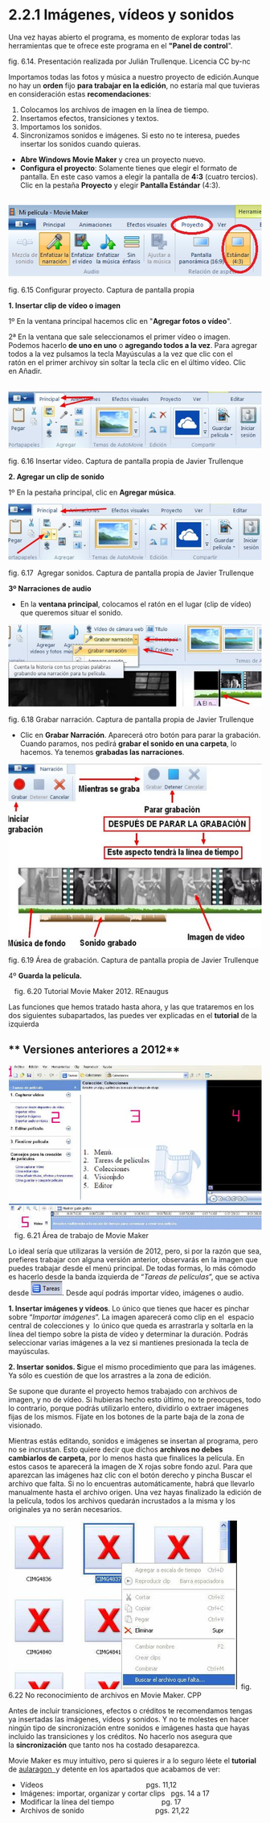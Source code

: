 # 2.2.1 Imágenes, vídeos y sonidos

Una vez hayas abierto el programa, es momento de explorar todas las herramientas que te ofrece este programa en el **"Panel de control**".

fig. 6.14. Presentación realizada por Julián Trullenque. Licencia CC by-nc  
  

Importamos todas las fotos y música a nuestro proyecto de edición.Aunque no hay un **orden** fijo **para trabajar en la edición**, no estaría mal que tuvieras en consideración estas **recomendaciones**:

1.  Colocamos los archivos de imagen en la línea de tiempo.
2.  Insertamos efectos, transiciones y textos.
3.  Importamos los sonidos.
4.  Sincronizamos sonidos e imágenes. Si esto no te interesa, puedes insertar los sonidos cuando quieras.

*   **Abre Windows Movie Maker** y crea un proyecto nuevo.
*   **Configura el proyecto**: Solamente tienes que elegir el formato de pantalla. En este caso vamos a elegir la pantalla de **4:3** (cuatro tercios). Clic en la pestaña **Proyecto** y elegir **Pantalla Estándar** (4:3).


 ![Configurar proyecto Movie Maker](img/2012configurarproyecto.jpg "Configurar proyecto Movie Maker")


fig. 6.15 Configurar proyecto. Captura de pantalla propia

**1\. Insertar clip de vídeo o imagen**

1º En la ventana principal hacemos clic en "**Agregar fotos o vídeo**".

2ª En la ventana que sale seleccionamos el primer vídeo o imagen. Podemos hacerlo **de uno en uno** o **agregando todos a la vez**. Para agregar todos a la vez pulsamos la tecla Mayúsculas a la vez que clic con el ratón en el primer archivoy sin soltar la tecla clic en el último vídeo. Clic en Añadir.


 ![Menú Principal, insertar video en Movie Maker](img/insertar_video.jpg "Insertar Video en Movie Maker")


fig. 6.16 Insertar vídeo. Captura de pantalla propia de Javier Trullenque

**2\. Agregar un clip de sonido**

1º En la pestaña principal, clic en **Agregar música**.


![Menú Principal, agregar sonido en Movie Maker](img/agregasonidomoviemaker.jpg "Agregar sonido en Movie Maker")


fig. 6.17  Agregar sonidos. Captura de pantalla propia de Javier Trullenque

**3º Narraciones de audio**

*   En la **ventana principal**, colocamos el ratón en el lugar (clip de vídeo) que queremos situar el sonido.


![Grabar narración en Movie Maker](img/grabarmoviemaker.jpg "Grabar desde Movie Maker")


fig. 6.18 Grabar narración. Captura de pantalla propia de Javier Trullenque

*   Clic en **Grabar Narración**. Aparecerá otro botón para parar la grabación. Cuando paramos, nos pedirá **grabar el sonido en una carpeta**, lo hacemos. Ya tenemos **grabadas las narraciones**.


![Grabar sonidos desde Movie Maker](img/grabar_sonidos.jpg "Grabar sonidos Movie Maker")


fig. 6.19 Área de grabación. Captura de pantalla propia de Javier Trullenque

4º **Guarda la película.**

   fig. 6.20 Tutorial Movie Maker 2012. REnaugus

Las funciones que hemos tratado hasta ahora, y las que trataremos en los dos siguientes subapartados, las puedes ver explicadas en el **tutorial** de la izquierda

## ** Versiones anteriores a 2012**


![Área de trabajo de Movie Maker](img/area_de_trabajo.jpg "Área de trabajo de Movie Maker")   fig. 6.21 Área de trabajo de Movie Maker



Lo ideal sería que utilizaras la versión de 2012, pero, si por la razón que sea, prefieres trabajar con alguna versión anterior, observarás en la imagen que puedes trabajar desde el menú principal. De todas formas, lo más cómodo es hacerlo desde la banda izquierda de “_Tareas de películas_”, que se activa desde ![Botón de tareas de MOvie Maker](img/tareas.jpg "Botón de tareas de Movie Maker"). Desde aquí podrás importar vídeo, imágenes o audio.


**1\. Insertar imágenes y vídeos**. Lo único que tienes que hacer es pinchar sobre “_Importar imágenes_”. La imagen aparecerá como clip en el  espacio central de colecciones y  lo único que queda es arrastrarla y soltarla en la línea del tiempo sobre la pista de vídeo y determinar la duración. Podrás seleccionar varias imágenes a la vez si mantienes presionada la tecla de mayúsculas.

**2\. Insertar** **sonidos. S**igue el mismo procedimiento que para las imágenes. Ya sólo es cuestión de que los arrastres a la zona de edición.

Se supone que durante el proyecto hemos trabajado con archivos de imagen, y no de vídeo. Si hubieras hecho esto último, no te preocupes, todo lo contrario, porque podrás utilizarlo entero, dividirlo o extraer imágenes fijas de los mismos. Fíjate en los botones de la parte baja de la zona de visionado.

Mientras estás editando, sonidos e imágenes se insertan al programa, pero no se incrustan. Esto quiere decir que dichos **archivos no debes cambiarlos de carpeta**, por lo menos hasta que finalices la película. En estos casos te aparecerá la imagen de X rojas sobre fondo azul. Para que aparezcan las imágenes haz clic con el botón derecho y pincha Buscar el archivo que falta. Si no lo encuentras automáticamente, habrá que llevarlo manualmente hasta el archivo origen. Una vez hayas finalizado la edición de la película, todos los archivos quedarán incrustados a la misma y los originales ya no serán necesarios.


![Pantalla de Movie Maker donde no se localizan los archivos](img/Buscar_el_archivo_que_falta.jpg "No detección de archivos en Movie Maker")  fig. 6.22 No reconocimiento de archivos en Movie Maker. CPP


Antes de incluir transiciones, efectos o créditos te recomendamos tengas ya insertadas las imágenes, vídeos y sonidos. Y no te molestes en hacer ningún tipo de sincronización entre sonidos e imágenes hasta que hayas incluido las transiciones y los créditos. No hacerlo nos asegura que la **sincronización** que tanto nos ha costado desaparezca.

Movie Maker es muy intuitivo, pero si quieres ir a lo seguro léete el **tutorial** de [aularagon  ](http://aularagon.catedu.es/materialesaularagon2013/ticinfantil/moviemaker.pdf "tutorial Movie Maker. Aularagon")y detente en los apartados que acabamos de ver:[  
](http://www.aularagon.org/Files/UserFiles/File/Forprof/Hm/modulo-09.pdf)

*   Vídeos                                                    pgs. 11,12
*   Imágenes: importar, organizar y cortar clips   pgs. 14 a 17
*   Modificar la línea del tiempo                        pg. 17
*   Archivos de sonido                                    pgs. 21,22

